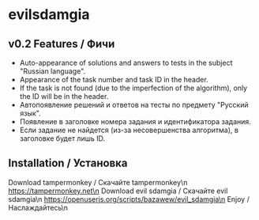 # evilsdamgia
## v0.2 Features / Фичи
- Auto-appearance of solutions and answers to tests in the subject "Russian language".
- Appearance of the task number and task ID in the header.
- If the task is not found (due to the imperfection of the algorithm), only the ID will be in the header.
- Автопоявление решений и ответов на тесты по предмету "Русский язык". 
- Появление в заголовке номера задания и идентификатора задания.
- Если задание не найдется (из-за несовершенства алгоритма), в заголовке будет лишь ID.
## Installation / Установка
Download tampermonkey / Скачайте tampermonkey\n
https://tampermonkey.net\n
Download evil sdamgia / Скачайте evil sdamgia\n
https://openuserjs.org/scripts/bazawew/evil_sdamgia\n
Enjoy / Наслаждайтесь\n
